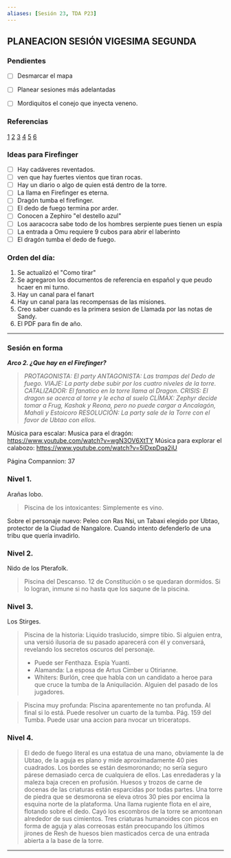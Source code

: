 ```yaml
---
aliases: [Sesión 23, TDA P23]
---
```


## PLANEACION SESIÓN VIGESIMA SEGUNDA

### Pendientes

- [ ] Desmarcar el mapa
- [ ] Planear sesiones más adelantadas
- [ ] Mordiquitos el conejo que inyecta veneno.


### Referencias

[1](https://www.reddit.com/r/Tombofannihilation/comments/bnjcxx/ideas_for_firefinger_boss/en8d37m?utm_medium=android_app&utm_source=share&context=3)
[2](https://www.reddit.com/r/battlemaps/comments/g7rr7y/firefinger_maps_by_level_for_tomb_of_annihilation/?utm_medium=android_app&utm_source=share)
[3](https://www.reddit.com/r/Tombofannihilation/comments/dx8l7x/literal_firefinger_cliffhanger/f7o6n5a?utm_medium=android_app&utm_source=share&context=3)
[4](https://www.reddit.com/r/Tombofannihilation/comments/lrnpx6/just_finished_the_campaign_levels_111_some_notes/?utm_medium=android_app&utm_source=share)
[5](https://www.reddit.com/r/Tombofannihilation/comments/iawnuq/adventure_completed_2_years_spoilers/?utm_medium=android_app&utm_source=share)
[6](https://www.reddit.com/r/Tombofannihilation/comments/fel8w8/acererak_as_a_hilarious_supervillain_part_2/?utm_medium=android_app&utm_source=share)


### Ideas para Firefinger

- [ ] Hay cadáveres reventados. 
- [ ] ven que hay fuertes vientos que tiran rocas. 
- [ ] Hay un diario o algo de quien está dentro de la torre. 
- [ ] La llama en Firefinger es eterna.
- [ ] Dragón tumba el firefinger.
- [ ] El dedo de fuego termina por arder.
- [ ] Conocen a Zephiro "el destello azul"
- [ ] Los aaracocra sabe todo de los hombres serpiente pues tienen un espía
- [ ] La entrada a Omu requiere 9 cubos para abrir el laberinto
- [ ] El dragón tumba el dedo de fuego.

### Orden del día:

1. Se actualizó el "Como tirar"
2. Se agregaron los documentos de referencia en español y que peudo hcaer en mi turno.
3. Hay un canal para el fanart
4. Hay un canal para las recompensas de las misiones.
5. Creo saber cuando es la primera sesion de Llamada por las notas de Sandy.
6. El PDF para fin de año.

---
### Sesión en forma

***Arco 2.  ¿Que hay en el Firefinger?***

>_PROTAGONISTA: El party_ 
 _ANTAGONISTA: Las trampas del Dedo de fuego._ 
 _VIAJE: La party debe subir por los cuatro niveles de la torre._ 
 _CATALIZADOR: El fanatico en la torre llama al Dragon._ 
 _CRISIS: El dragon se acerca al torre y le echa al suelo_ 
 _CLÍMAX:  Zephyr decide tomar a Frug, Kashak y Reona, pero no puede cargar a Ancalagón, Mahali y Estoicoro_ 
 _RESOLUCIÓN: La party sale de la Torre con el favor de Ubtao con ellos._ 
 
 Música para escalar:
 Musica para el dragón: https://www.youtube.com/watch?v=wgN3OV6XtTY
 Música para explorar el calabozo: https://www.youtube.com/watch?v=5IDxpDqa2iU
 
 Página Compannion: 37
 
### Nivel 1.
Arañas lobo.

>Piscina de los intoxicantes:
>Simplemente es vino.

Sobre el personaje nuevo:
Peleo con Ras Nsi, un Tabaxi elegido por Ubtao, protector de la Ciudad de Nangalore. Cuando intento defenderlo de una tribu que quería invadirlo.


### Nivel 2.
Nido de los Pterafolk.

>Piscina del Descanso.
> 12 de Constitución o se quedaran dormidos. Si lo logran, inmune si no hasta que los saqune de la piscina.

### Nivel 3.
Los Stirges.

>Piscina de la historia:
>Liquido traslucido, simpre tibio. Si alguien entra, una versió ilusoria de su pasado aparecerá con él y conversará, revelando los secretos oscuros del personaje.
>* Puede ser Fenthaza. Espía Yuanti.
>* Alamanda: La esposa de Artus Cimber u Otirianne.
>* Whiters: Burlón, cree que habla con un candidato a heroe para que cruce la tumba de la Aniquilación.
>Alguien del pasado de los jugadores.

>Piscina muy profunda:
>Piscina aparentemente no tan profunda.
>Al final si lo está. Puede resolver un cuarto de la tumba. Pág. 159 del Tumba.
>Puede usar una accion para nvocar un triceratops.

### Nivel 4.
>El dedo de fuego literal es una estatua de una mano, obviamente la de Ubtao, de la aguja es plano y mide aproximadamente 40 pies cuadrados.
Los bordes se están desmoronando; no sería seguro párese demasiado cerca de cualquiera de ellos. Las enredaderas y la maleza baja crecen en profusión. Huesos y trozos de carne de docenas de las criaturas están esparcidas por todas partes. Una torre de piedra que se desmorona se eleva otros 30 pies por encima la esquina norte de la plataforma. Una llama rugiente flota en el aire, flotando sobre el dedo. Cayó los escombros de la torre se amontonan alrededor de sus cimientos. Tres criaturas humanoides con picos en forma de aguja y alas correosas están preocupando los últimos jirones de Resh de huesos bien masticados cerca de una entrada abierta a la base de la torre.

---







